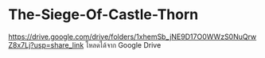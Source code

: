 # The-Siege-Of-Castle-Thorn
https://drive.google.com/drive/folders/1xhemSb_jNE9D17O0WWzS0NuQrwZ8x7Lj?usp=share_link
โหลดได้จาก Google Drive
